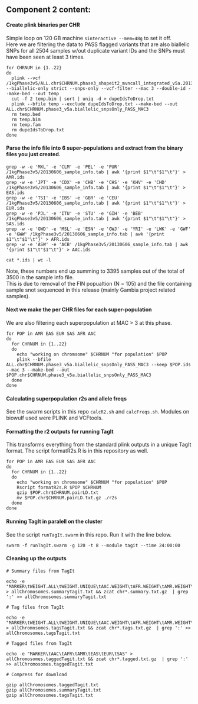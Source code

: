 ## Component 2 content:
#### Create plink binaries per CHR
Simple loop on 120 GB machine ```sinteractive --mem=48g``` to set it off.  
Here we are filtering the data to PASS flagged variants that are also biallelic SNPs for all 2504 samples w/out duplicate variant IDs and the SNPs must have been seen at least 3 times. 
```
for CHRNUM in {1..22}
do
  plink --vcf /1kgPhase3v5/ALL.chr$CHRNUM.phase3_shapeit2_mvncall_integrated_v5a.20130502.genotypes.vcf.gz --biallelic-only strict --snps-only --vcf-filter --mac 3 --double-id --make-bed --out temp
  cut -f 2 temp.bim | sort | uniq -d > dupeIdsToDrop.txt
  plink --bfile temp --exclude dupeIdsToDrop.txt --make-bed --out ALL.chr$CHRNUM.phase3_v5a.biallelic_snpsOnly_PASS_MAC3
  rm temp.bed
  rm temp.bim
  rm temp.fam
  rm dupeIdsToDrop.txt
done
```

#### Parse the info file into 6 super-populations and extract from the binary files you just created.
```
grep -w -e 'MXL' -e 'CLM' -e 'PEL' -e 'PUR' /1kgPhase3v5/20130606_sample_info.tab | awk '{print $1"\t"$1"\t"}' > AMR.ids
grep -w -e 'JPT' -e 'CDX' -e 'CHB' -e 'CHS' -e 'KHV' -e 'CHD' /1kgPhase3v5/20130606_sample_info.tab | awk '{print $1"\t"$1"\t"}' > EAS.ids
grep -w -e 'TSI' -e 'IBS' -e 'GBR' -e 'CEU' /1kgPhase3v5/20130606_sample_info.tab | awk '{print $1"\t"$1"\t"}' > EUR.ids
grep -w -e 'PJL' -e 'ITU' -e 'STU' -e 'GIH' -e 'BEB' /1kgPhase3v5/20130606_sample_info.tab | awk '{print $1"\t"$1"\t"}' > SAS.ids
grep -w -e 'GWD' -e 'MSL' -e 'ESN' -e 'GWJ' -e 'YRI' -e 'LWK' -e 'GWF' -e 'GWW' /1kgPhase3v5/20130606_sample_info.tab | awk '{print $1"\t"$1"\t"}' > AFR.ids
grep -w -e 'ASW' -e 'ACB' /1kgPhase3v5/20130606_sample_info.tab | awk '{print $1"\t"$1"\t"}' > AAC.ids

cat *.ids | wc -l
```
Note, these numbers end up summing to 3395 samples out of the total of 3500 in the sample info file.  
This is due to removal of the FIN popualtion (N = 105) and the file containing sample snot sequenced in this release (mainly Gambia project related samples).

#### Next we make the per CHR files for each super-population
We are also filtering each superpopulation at MAC > 3 at this phase.

```
for POP in AMR EAS EUR SAS AFR AAC
do
  for CHRNUM in {1..22}
  do
    echo "working on chromsome" $CHRNUM "for population" $POP
    plink --bfile ALL.chr$CHRNUM.phase3_v5a.biallelic_snpsOnly_PASS_MAC3 --keep $POP.ids --mac 3 --make-bed --out $POP.chr$CHRNUM.phase3_v5a.biallelic_snpsOnly_PASS_MAC3
  done
done
```

#### Calculating superpopulation r2s and allele freqs
See the swarm scripts in this repo ```calcR2.sh``` and ```calcFreqs.sh```. Modules on biowulf used were PLINK and VCFtools.

#### Formatting the r2 outputs for running TagIt
This transforms everything from the standard plink outputs in a unique TagIt format. The script formatR2s.R is in this repository as well.
```
for POP in AMR EAS EUR SAS AFR AAC
do
  for CHRNUM in {1..22}
  do
    echo "working on chromsome" $CHRNUM "for population" $POP
    Rscript formatR2s.R $POP $CHRNUM
    gzip $POP.chr$CHRNUM.pairLD.txt
    mv $POP.chr$CHRNUM.pairLD.txt.gz ./r2s
  done
done
```

#### Running TagIt in paralell on the cluster
See the script ```runTagIt.swarm``` in this repo.
Run it with the line below.
```
swarm -f runTagIt.swarm -g 120 -t 8 --module tagit --time 24:00:00
```

#### Cleaning up the outputs
```
# Summary files from TagIt

echo -e "MARKER\tWEIGHT.ALL\tWEIGHT.UNIQUE\tAAC.WEIGHT\tAFR.WEIGHT\tAMR.WEIGHT\tEAS.WEIGHT\tEUR.WEIGHT\tSAS.WEIGHT" > allChromosomes.summaryTagit.txt && zcat chr*.summary.txt.gz  | grep ':' >> allChromosomes.summaryTagit.txt

# Tag files from TagIt

echo -e "MARKER\tWEIGHT.ALL\tWEIGHT.UNIQUE\tAAC.WEIGHT\tAFR.WEIGHT\tAMR.WEIGHT\tEAS.WEIGHT\tEUR.WEIGHT\tSAS.WEIGHT" > allChromosomes.tagsTagit.txt && zcat chr*.tags.txt.gz  | grep ':' >> allChromosomes.tagsTagit.txt

# Tagged files from TagIt

echo -e "MARKER\tAAC\tAFR\tAMR\tEAS\tEUR\tSAS" > allChromosomes.taggedTagit.txt && zcat chr*.tagged.txt.gz  | grep ':' >> allChromosomes.taggedTagit.txt

# Compress for download

gzip allChromosomes.taggedTagit.txt
gzip allChromosomes.summaryTagit.txt
gzip allChromosomes.tagsTagit.txt

```
